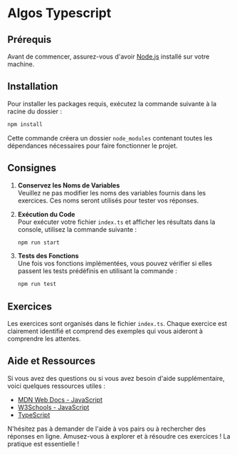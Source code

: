 # Algos Typescript

## Prérequis

Avant de commencer, assurez-vous d'avoir [Node.js](https://nodejs.org/) installé sur votre machine. 

## Installation

Pour installer les packages requis, exécutez la commande suivante à la racine du dossier :

```bash
npm install
```

Cette commande créera un dossier `node_modules` contenant toutes les dépendances nécessaires pour faire fonctionner le projet.

## Consignes

1. **Conservez les Noms de Variables**  
   Veuillez ne pas modifier les noms des variables fournis dans les exercices. Ces noms seront utilisés pour tester vos réponses.

2. **Exécution du Code**  
   Pour exécuter votre fichier `index.ts` et afficher les résultats dans la console, utilisez la commande suivante :

   ```bash
   npm run start
   ```

3. **Tests des Fonctions**  
   Une fois vos fonctions implémentées, vous pouvez vérifier si elles passent les tests prédéfinis en utilisant la commande :

   ```bash
   npm run test
   ```

## Exercices

Les exercices sont organisés dans le fichier `index.ts`. Chaque exercice est clairement identifié et comprend des exemples qui vous aideront à comprendre les attentes. 


## Aide et Ressources

Si vous avez des questions ou si vous avez besoin d'aide supplémentaire, voici quelques ressources utiles :

- [MDN Web Docs - JavaScript](https://developer.mozilla.org/fr/docs/Web/JavaScript)
- [W3Schools - JavaScript](https://www.w3schools.com/js/)
- [TypeScript](https://www.typescriptlang.org/fr/docs/handbook/typescript-in-5-minutes.html)



N'hésitez pas à demander de l'aide à vos pairs ou à rechercher des réponses en ligne. 
Amusez-vous à explorer et à résoudre ces exercices ! La pratique est essentielle !

